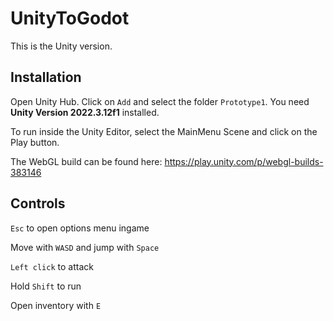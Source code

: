 # UnityToGodot

This is the Unity version.

## Installation

Open Unity Hub. Click on `Add` and select the folder `Prototype1`. You need **Unity Version 2022.3.12f1** installed.

To run inside the Unity Editor, select the MainMenu Scene and click on the Play button.

The WebGL build can be found here: https://play.unity.com/p/webgl-builds-383146

## Controls

`Esc` to open options menu ingame

Move with `WASD` and jump with `Space`

`Left click` to attack

Hold `Shift` to run

Open inventory with `E`
